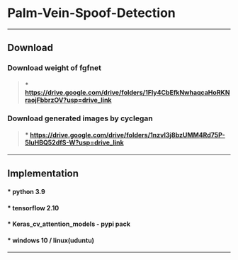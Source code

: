 # Palm-Vein-Spoof-Detection

-----------------------------------------------------------------------------------------------------------------------------

## Download


### Download weight of fgfnet

>#### * https://drive.google.com/drive/folders/1Fly4CbEfkNwhaqcaHoRKNraojFbbrzOV?usp=drive_link


### Download generated images by cyclegan

>#### * https://drive.google.com/drive/folders/1nzvI3j8bzUMM4Rd75P-5luHBQ52dfS-W?usp=drive_link

-----------------------------------------------------------------------------------------------------------------------------

## Implementation


#### * python 3.9

#### * tensorflow 2.10

#### * Keras_cv_attention_models - pypi pack

#### * windows 10 / linux(uduntu)

-----------------------------------------------------------------------------------------------------------------------------
